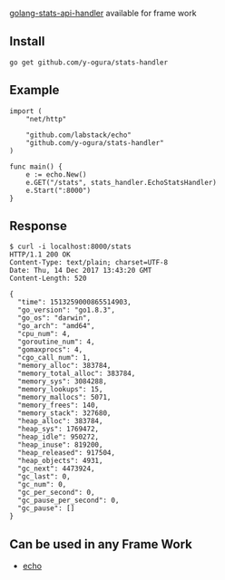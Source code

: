 [golang-stats-api-handler](https://github.com/fukata/golang-stats-api-handler) available for frame work

## Install
```
go get github.com/y-ogura/stats-handler
```

## Example
```
import (
	"net/http"

	"github.com/labstack/echo"
	"github.com/y-ogura/stats-handler"
)

func main() {
	e := echo.New()
	e.GET("/stats", stats_handler.EchoStatsHandler)
	e.Start(":8000")
}
```

## Response
```
$ curl -i localhost:8000/stats
HTTP/1.1 200 OK
Content-Type: text/plain; charset=UTF-8
Date: Thu, 14 Dec 2017 13:43:20 GMT
Content-Length: 520

{
  "time": 1513259000865514903,
  "go_version": "go1.8.3",
  "go_os": "darwin",
  "go_arch": "amd64",
  "cpu_num": 4,
  "goroutine_num": 4,
  "gomaxprocs": 4,
  "cgo_call_num": 1,
  "memory_alloc": 383784,
  "memory_total_alloc": 383784,
  "memory_sys": 3084288,
  "memory_lookups": 15,
  "memory_mallocs": 5071,
  "memory_frees": 140,
  "memory_stack": 327680,
  "heap_alloc": 383784,
  "heap_sys": 1769472,
  "heap_idle": 950272,
  "heap_inuse": 819200,
  "heap_released": 917504,
  "heap_objects": 4931,
  "gc_next": 4473924,
  "gc_last": 0,
  "gc_num": 0,
  "gc_per_second": 0,
  "gc_pause_per_second": 0,
  "gc_pause": []
}
```

## Can be used in any Frame Work
- [echo](https://github.com/labstack/echo)
